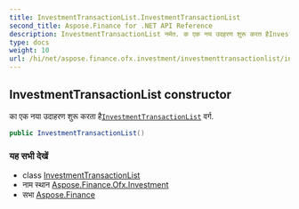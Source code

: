 ```yaml
---
title: InvestmentTransactionList.InvestmentTransactionList
second_title: Aspose.Finance for .NET API Reference
description: InvestmentTransactionList नर्मत. क एक नय उदहरण शुरू करत हैInvestmentTransactionList वर्ग.
type: docs
weight: 10
url: /hi/net/aspose.finance.ofx.investment/investmenttransactionlist/investmenttransactionlist/
---
```

## InvestmentTransactionList constructor

का एक नया उदाहरण शुरू करता है[`InvestmentTransactionList`](../) वर्ग.

```csharp
public InvestmentTransactionList()
```

### यह सभी देखें

* class [InvestmentTransactionList](../)
* नाम स्थान [Aspose.Finance.Ofx.Investment](../../investmenttransactionlist/)
* सभा [Aspose.Finance](../../../)


